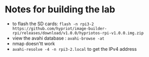 # Notes for building the lab

* to flash the SD cards: `flash -n rpi3-2 https://github.com/hypriot/image-builder-rpi/releases/download/v1.0.0/hypriotos-rpi-v1.0.0.img.zip`
* view the avahi database : `avahi-browse -at`
* nmap doesn'tt work
* `avahi-resolve -4 -n rpi3-2.local` to get the IPv4 address
 
